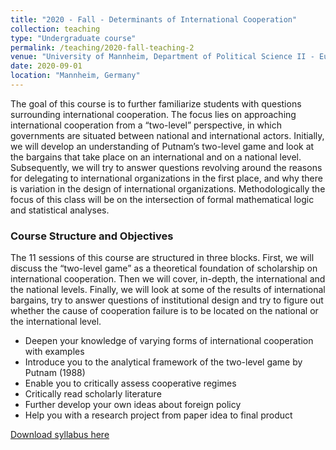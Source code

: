 ```yaml
---
title: "2020 - Fall - Determinants of International Cooperation"
collection: teaching
type: "Undergraduate course"
permalink: /teaching/2020-fall-teaching-2
venue: "University of Mannheim, Department of Political Science II - European Politics"
date: 2020-09-01
location: "Mannheim, Germany"
---
```


The goal of this course is to further familiarize students with questions surrounding international cooperation. The focus lies on approaching international cooperation from a “two-level” perspective, in which governments are situated between national and international actors. Initially, we will develop an understanding of Putnam’s two-level game and look at the bargains that take place on an international and on a national level. Subsequently, we will try to answer questions revolving around the reasons for delegating to international organizations in the first place, and why there is variation in the design of international organizations. Methodologically the focus of this class will be on the intersection of formal mathematical logic and statistical analyses.

### Course Structure and Objectives


The 11 sessions of this course are structured in three blocks. First, we will discuss the “two-level game” as a theoretical foundation of scholarship on international cooperation. Then we will cover, in-depth, the international and the national levels. Finally, we will look at some of the results of international bargains, try to answer questions of institutional design and try to figure out whether the cause of cooperation failure is to be located on the national or the international level.


- Deepen your knowledge of varying forms of international cooperation with examples
- Introduce you to the analytical framework of the two-level game by Putnam (1988)
- Enable you to critically assess cooperative regimes
- Critically read scholarly literature
- Further develop your own ideas about foreign policy
- Help you with a research project from paper idea to final product

[Download syllabus here](http://davidweyrauch.github.io/files/2020-fall-teaching-2.pdf)
